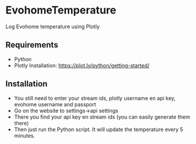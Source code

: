 EvohomeTemperature
==================

Log Evohome temperature using Plotly


Requirements
-------------
- Python
- Plotly
    Installation: https://plot.ly/python/getting-started/


Installation
-------------
- You still need to enter your stream ids, plotly username en api key, evohome username and passport
-   Go on the website to settings->api settings
-   There you find your api key en stream ids (you can easily generate them there)
- Then just run the Python script. It will update the temperature every 5 minutes.
